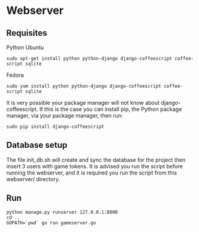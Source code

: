 Webserver
=========

Requisites
----------
Python
Ubuntu

    sudo apt-get install python python-django django-coffeescript coffee-script sqlite

Fedora

    sudo yum install python python-django django-coffeescript coffee-script sqlite

It is very possible your package manager will not know about django-coffeescript. If this
is the case you can install pip, the Python package manager, via your package manager, then run:

    sudo pip install django-coffeescript

Database setup
--------------

The file init_db.sh will create and sync the database for the project then insert 3 users with game tokens.
It is advised you run the script before running the webserver, and it is required you run the script from
this webserver/ directory.

Run
---

    python manage.py runserver 127.0.0.1:8000
	cd ..
	GOPATH=`pwd` go run gameserver.go

